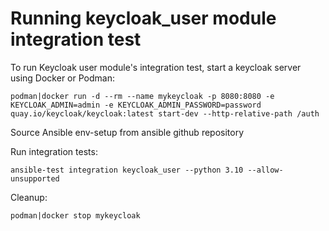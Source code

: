<!--
Copyright (c) Ansible Project
GNU General Public License v3.0+ (see LICENSES/GPL-3.0-or-later.txt or https://www.gnu.org/licenses/gpl-3.0.txt)
SPDX-License-Identifier: GPL-3.0-or-later
-->
# Running keycloak_user module integration test

To run Keycloak user module's integration test, start a keycloak server using Docker or Podman:

    podman|docker run -d --rm --name mykeycloak -p 8080:8080 -e KEYCLOAK_ADMIN=admin -e KEYCLOAK_ADMIN_PASSWORD=password quay.io/keycloak/keycloak:latest start-dev --http-relative-path /auth

Source Ansible env-setup from ansible github repository

Run integration tests:

    ansible-test integration keycloak_user --python 3.10 --allow-unsupported

Cleanup:

    podman|docker stop mykeycloak


